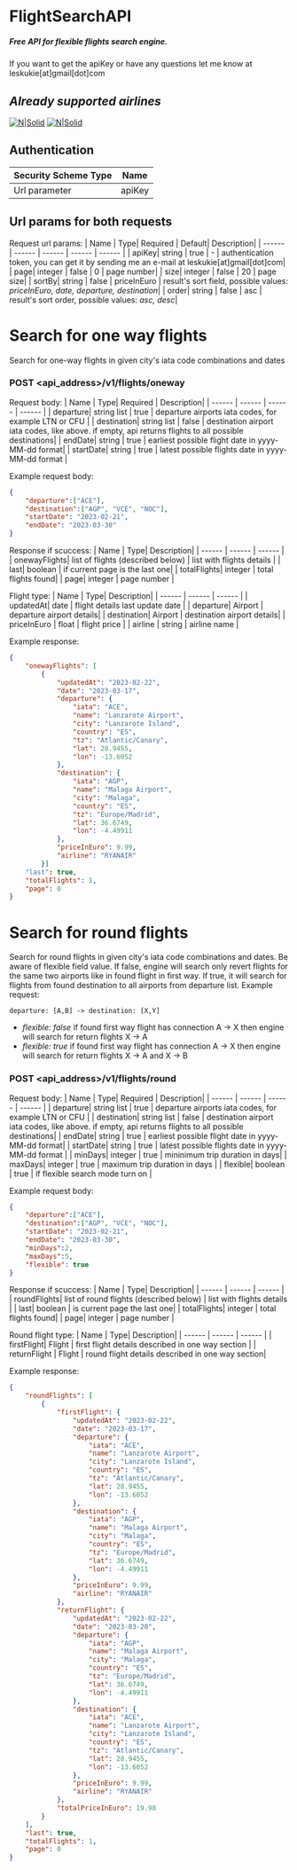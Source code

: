 # FlightSearchAPI
##### Free API for flexible flights search engine. 
If you want to get the apiKey or have any questions let me know at leskukie[at]gmail[dot]com

## _Already supported airlines_


[![N|Solid](https://i.ibb.co/YLbtxMB/Ryanair-Logo-2013-present-2-1.jpg)](https://www.ryanair.com/gb/en)
[![N|Solid](https://i.ibb.co/N97JGnb/Wizz-Air-logo-svg.png)](https://www.wizzair.com/)



## Authentication
| Security Scheme Type | Name|
| ------ | ------ |
| Url parameter | apiKey |

## Url params for both requests
Request url params:
| Name | Type| Required | Default| Description|
| ------ | ------ | ------ | ------ | ------ |
| apiKey| string | true | - | authentication token, you can get it by sending me an e-mail at leskukie[at]gmail[dot]com|
| page| integer | false | 0 | page number|
| size| integer | false | 20 | page size|
| sortBy| string | false | priceInEuro | result's sort field, possible values: _priceInEuro, date, departure, destination_|
| order| string | false | asc | result's sort order, possible values: _asc, desc_|


# **Search for one way flights**
Search for one-way flights in given city's iata code combinations and dates
### POST <api_address>/v1/flights/oneway
Request body:
| Name | Type| Required |  Description|
| ------ | ------ | ------ |  ------ |
| departure| string list | true | departure airports iata codes, for example LTN or CFU |
| destination| string list | false | destination airport iata codes, like above. if empty, api returns flights to all possible destinations|
| endDate| string | true | earliest possible flight date in yyyy-MM-dd format|
| startDate| string | true | latest possible flights date in yyyy-MM-dd format |

Example request body:
```json
{
	"departure":["ACE"],
	"destination":["AGP", "VCE", "NOC"],
	"startDate": "2023-02-21",
	"endDate": "2023-03-30"
}
```

Response if scuccess:
| Name | Type| Description|
| ------ | ------ |  ------ |
| onewayFlights| list of flights (described below) | list with flights details |
| last| boolean | if current page is the last one|
| totalFlights| integer | total flights found|
| page| integer | page number |

Flight type: 
| Name | Type| Description|
| ------ | ------ |  ------ |
| updatedAt| date  | flight details last update date |
| departure| Airport | departure airport details|
| destination| Airport | destination airport details|
| priceInEuro | float | flight price  |
| airline | string | airline name  |

Example response: 
```json
{
	"onewayFlights": [
		{
			"updatedAt": "2023-02-22",
			"date": "2023-03-17",
			"departure": {
				"iata": "ACE",
				"name": "Lanzarote Airport",
				"city": "Lanzarote Island",
				"country": "ES",
				"tz": "Atlantic/Canary",
				"lat": 28.9455,
				"lon": -13.6052
			},
			"destination": {
				"iata": "AGP",
				"name": "Malaga Airport",
				"city": "Malaga",
				"country": "ES",
				"tz": "Europe/Madrid",
				"lat": 36.6749,
				"lon": -4.49911
			},
			"priceInEuro": 9.99,
			"airline": "RYANAIR"
		}]
	"last": true,
	"totalFlights": 1,
	"page": 0
}
```

# **Search for round flights**
Search for round flights in given city's iata code combinations and dates. Be aware of flexible field value. If false, engine will search only revert flights for the same two airports like in found flight in first way. If true, it will search for flights from found destination to all airports from departure list. Example request:
```
departure: [A,B] -> destination: [X,Y]
```
* _flexible: false_
if found first way flight has connection A -> X then engine will search for return flights X -> A
* _flexible: true_
if found first way flight has connection A -> X then engine will search for return flights X -> A and X -> B
### POST <api_address>/v1/flights/round
Request body:
| Name | Type| Required |  Description|
| ------ | ------ | ------ |  ------ |
| departure| string list | true | departure airports iata codes, for example LTN or CFU |
| destination| string list | false | destination airport iata codes, like above. if empty, api returns flights to all possible destinations|
| endDate| string | true | earliest possible flight date in yyyy-MM-dd format|
| startDate| string | true | latest possible flights date in yyyy-MM-dd format |
| minDays| integer | true | mininimum trip duration in days|
| maxDays| integer | true | maximum trip duration in days |
| flexible| boolean | true | if flexible search mode turn on |

Example request body:
```json
{
	"departure":["ACE"],
	"destination":["AGP", "VCE", "NOC"],
	"startDate": "2023-02-21",
	"endDate": "2023-03-30",
	"minDays":2,
	"maxDays":5,
	"flexible": true
}
```
Response if scuccess:
| Name | Type| Description|
| ------ | ------ |  ------ |
| roundFlights| list of round flights (described below) | list with flights details |
| last| boolean | is current page the last one|
| totalFlights| integer | total flights found|
| page| integer | page number |

Round flight type:
| Name | Type| Description|
| ------ | ------ |  ------ |
| firstFlight| Flight  | first flight details described in one way section |
| returnFlight | Flight | round flight details described in one way section|

Example response:
```json
{
	"roundFlights": [
		{
			"firstFlight": {
				"updatedAt": "2023-02-22",
				"date": "2023-03-17",
				"departure": {
					"iata": "ACE",
					"name": "Lanzarote Airport",
					"city": "Lanzarote Island",
					"country": "ES",
					"tz": "Atlantic/Canary",
					"lat": 28.9455,
					"lon": -13.6052
				},
				"destination": {
					"iata": "AGP",
					"name": "Malaga Airport",
					"city": "Malaga",
					"country": "ES",
					"tz": "Europe/Madrid",
					"lat": 36.6749,
					"lon": -4.49911
				},
				"priceInEuro": 9.99,
				"airline": "RYANAIR"
			},
			"returnFlight": {
				"updatedAt": "2023-02-22",
				"date": "2023-03-20",
				"departure": {
					"iata": "AGP",
					"name": "Malaga Airport",
					"city": "Malaga",
					"country": "ES",
					"tz": "Europe/Madrid",
					"lat": 36.6749,
					"lon": -4.49911
				},
				"destination": {
					"iata": "ACE",
					"name": "Lanzarote Airport",
					"city": "Lanzarote Island",
					"country": "ES",
					"tz": "Atlantic/Canary",
					"lat": 28.9455,
					"lon": -13.6052
				},
				"priceInEuro": 9.99,
				"airline": "RYANAIR"
			},
			"totalPriceInEuro": 19.98
		}
	],
	"last": true,
	"totalFlights": 1,
	"page": 0
}
```

